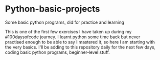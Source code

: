 # Python-basic-projects
Some basic python programs, did for practice and learning

This is one of the first few exercises I have taken up during my #100daysofcode journey. I learnt python some time back but never practised enough to be able to say I mastered it, so here I am starting with the very basics.
I'll be adding to this repository daily for the next few days, coding basic python programs, beginner-level stuff.
